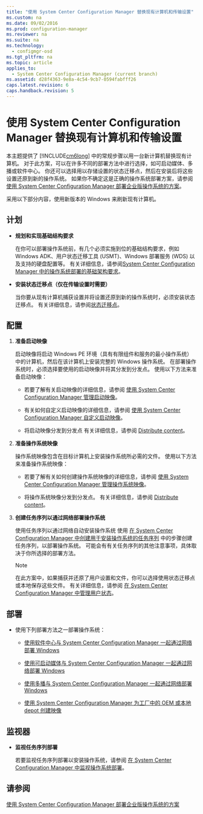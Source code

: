 ```yaml
---
title: "使用 System Center Configuration Manager 替换现有计算机和传输设置"
ms.custom: na
ms.date: 09/02/2016
ms.prod: configuration-manager
ms.reviewer: na
ms.suite: na
ms.technology: 
  - configmgr-osd
ms.tgt_pltfrm: na
ms.topic: article
applies_to: 
  - System Center Configuration Manager (current branch)
ms.assetid: d28f4363-9e8a-4c54-9cb7-0594fabfff26
caps.latest.revision: 6
caps.handback.revision: 5
---
```

# 使用 System Center Configuration Manager 替换现有计算机和传输设置
本主题提供了 [!INCLUDE[cm6long](../LocTest/includes/cm6long_md.md)] 中的常规步骤以用一台新计算机替换现有计算机。 对于此方案，可以在许多不同的部署方法中进行选择，如可启动媒体、多播或软件中心。 你还可以选择用以存储设置的状态迁移点，然后在安装后将这些设置还原到新的操作系统。 如果你不确定这是正确的操作系统部署方案，请参阅 [使用 System Center Configuration Manager 部署企业版操作系统的方案](../LocTest/Scenarios-to-deploy-enterprise-operating-systems-with-System-Center-Configuration-Manager.md)。  
  
 采用以下部分内容，使用新版本的 Windows 来刷新现有计算机。  
  
##  <a name="BKMK_Plan"></a> 计划  
  
-   **规划和实现基础结构要求**  
  
     在你可以部署操作系统前，有几个必须实施到位的基础结构要求，例如 Windows ADK、用户状态迁移工具 \(USMT\)、Windows 部署服务 \(WDS\) 以及支持的硬盘配置等。 有关详细信息，请参阅[System Center Configuration Manager 中的操作系统部署的基础架构要求](../LocTest/Infrastructure-requirements-for-operating-system-deployment-in-System-Center-Configuration-Manager.md)。  
  
-   **安装状态迁移点（仅在传输设置时需要）**  
  
     当你要从现有计算机捕获设置并将设置还原到新的操作系统时，必须安装状态迁移点。 有关详细信息，请参阅[状态迁移点](../LocTest/Prepare-site-system-roles-for-operating-system-deployments-with-System-Center-Configuration-Manager.md#BKMK_StateMigrationPoints)。  
  
##  <a name="BKMK_Configure"></a> 配置  
  
1.  **准备启动映像**  
  
     启动映像将启动 Windows PE 环境（具有有限组件和服务的最小操作系统）中的计算机，然后在该计算机上安装完整的 Windows 操作系统。   在部署操作系统时，必须选择要使用的启动映像并将其分发到分发点。 使用以下方法来准备启动映像：  
  
    -   若要了解有关启动映像的详细信息，请参阅 [使用 System Center Configuration Manager 管理启动映像](../LocTest/Manage-boot-images-with-System-Center-Configuration-Manager.md)。  
  
    -   有关如何自定义启动映像的详细信息，请参阅 [使用 System Center Configuration Manager 自定义启动映像](../LocTest/Customize-boot-images-with-System-Center-Configuration-Manager.md)。  
  
    -   将启动映像分发到分发点 有关详细信息，请参阅 [Distribute content](../LocTest/Manage-content-and-content-infrastructure-for-System-Center-Configuration-Manager.md#bkmk_dist)。  
  
2.  **准备操作系统映像**  
  
     操作系统映像包含在目标计算机上安装操作系统所必需的文件。 使用以下方法来准备操作系统映像：  
  
    -   若要了解有关如何创建操作系统映像的详细信息，请参阅 [使用 System Center Configuration Manager 管理操作系统映像](../LocTest/Manage-operating-system-images-with-System-Center-Configuration-Manager.md)。  
  
    -   将操作系统映像分发到分发点。 有关详细信息，请参阅 [Distribute content](../LocTest/Manage-content-and-content-infrastructure-for-System-Center-Configuration-Manager.md#bkmk_dist)。  
  
3.  **创建任务序列以通过网络部署操作系统**  
  
     使用任务序列以通过网络自动安装操作系统 使用 [在 System Center Configuration Manager 中创建用于安装操作系统的任务序列](../LocTest/Create-a-task-sequence-to-install-an-operating-system-in-System-Center-Configuration-Manager.md) 中的步骤创建任务序列，以部署操作系统。 可能会有有关任务序列的其他注意事项，具体取决于你所选择的部署方法。  
  
    > [!NOTE]  
    >  在此方案中，如果捕获并还原了用户设置和文件，你可以选择使用状态迁移点或本地保存这些文件。 有关详细信息，请参阅 [在 System Center Configuration Manager 中管理用户状态](../LocTest/Manage-user-state-in-System-Center-Configuration-Manager.md)。  
  
##  <a name="BKMK_Deploy"></a> 部署  
  
-   使用下列部署方法之一部署操作系统：  
  
    -   [使用软件中心与 System Center Configuration Manager 一起通过网络部署 Windows](../LocTest/Use-Software-Center-to-deploy-Windows-over-the-network-with-System-Center-Configuration-Manager.md)  
  
    -   [使用可启动媒体与 System Center Configuration Manager 一起通过网络部署 Windows](../LocTest/Use-bootable-media-to-deploy-Windows-over-the-network-with-System-Center-Configuration-Manager.md)  
  
    -   [使用多播与 System Center Configuration Manager 一起通过网络部署 Windows](../LocTest/Use-multicast-to-deploy-Windows-over-the-network-with-System-Center-Configuration-Manager.md)  
  
    -   [使用 System Center Configuration Manager 为工厂中的 OEM 或本地 depot 创建映像](../LocTest/Create-an-image-for-an-OEM-in-factory-or-a-local-depot-with-System-Center-Configuration-Manager.md)  
  
## 监视器  
  
-   **监视任务序列部署**  
  
     若要监视任务序列部署以安装操作系统，请参阅 [在 System Center Configuration Manager 中监视操作系统部署](../LocTest/Monitor-operating-system-deployments-in-System-Center-Configuration-Manager.md)。  
  
## 请参阅  
 [使用 System Center Configuration Manager 部署企业版操作系统的方案](../LocTest/Scenarios-to-deploy-enterprise-operating-systems-with-System-Center-Configuration-Manager.md)